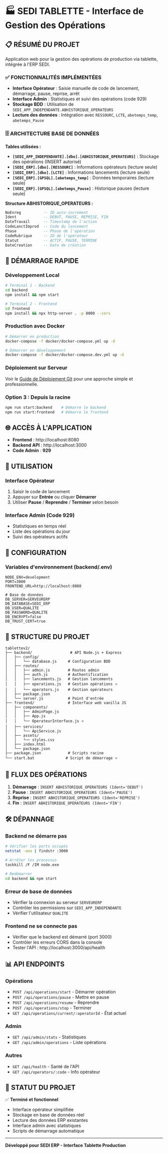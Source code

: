 # 🏭 SEDI TABLETTE - Interface de Gestion des Opérations

## 📋 **RÉSUMÉ DU PROJET**

Application web pour la gestion des opérations de production via tablette, intégrée à l'ERP SEDI.

### ✅ **FONCTIONNALITÉS IMPLÉMENTÉES**

- **Interface Opérateur** : Saisie manuelle de code de lancement, démarrage, pause, reprise, arrêt
- **Interface Admin** : Statistiques et suivi des opérations (code 929)
- **Stockage BDD** : Utilisation de `SEDI_APP_INDEPENDANTE.ABHISTORIQUE_OPERATEURS`
- **Lecture des données** : Intégration avec `RESSOURC`, `LCTE`, `abetemps_temp`, `abetemps_Pause`

### 🗄️ **ARCHITECTURE BASE DE DONNÉES**

**Tables utilisées :**
- **`[SEDI_APP_INDEPENDANTE].[dbo].[ABHISTORIQUE_OPERATEURS]`** : Stockage des opérations (INSERT autorisé)
- **`[SEDI_ERP].[dbo].[RESSOURC]`** : Informations opérateurs (lecture seule)
- **`[SEDI_ERP].[dbo].[LCTE]`** : Informations lancements (lecture seule)
- **`[SEDI_ERP].[GPSQL].[abetemps_temp]`** : Données temporaires (lecture seule)
- **`[SEDI_ERP].[GPSQL].[abetemps_Pause]`** : Historique pauses (lecture seule)

**Structure ABHISTORIQUE_OPERATEURS :**
```sql
NoEnreg          -- ID auto-increment
Ident            -- DEBUT, PAUSE, REPRISE, FIN
DateTravail      -- Timestamp de l'action
CodeLanctImprod  -- Code du lancement
Phase            -- Phase de l'opération
CodeRubrique     -- ID de l'opérateur
Statut           -- ACTIF, PAUSE, TERMINE
DateCreation     -- Date de création
```

## 🚀 **DÉMARRAGE RAPIDE**

### **Développement Local**
```bash
# Terminal 1 - Backend
cd backend
npm install && npm start

# Terminal 2 - Frontend  
cd frontend
npm install && npx http-server . -p 8080 --cors
```

### **Production avec Docker**
```bash
# Démarrer en production
docker-compose -f docker/docker-compose.yml up -d

# Démarrer en développement
docker-compose -f docker/docker-compose.dev.yml up -d
```

### **Déploiement sur Serveur**
Voir le [Guide de Déploiement Git](docs/GIT_DEPLOYMENT.md) pour une approche simple et professionnelle.

### **Option 3 : Depuis la racine**
```bash
npm run start:backend    # Démarre le backend
npm run start:frontend   # Démarre le frontend
```

## 🌐 **ACCÈS À L'APPLICATION**

- **Frontend** : http://localhost:8080
- **Backend API** : http://localhost:3000
- **Code Admin** : **929**

## 📱 **UTILISATION**

### **Interface Opérateur**
1. Saisir le code de lancement
2. Appuyer sur **Entrée** ou cliquer **Démarrer**
3. Utiliser **Pause** / **Reprendre** / **Terminer** selon besoin

### **Interface Admin (Code 929)**
- Statistiques en temps réel
- Liste des opérations du jour
- Suivi des opérateurs actifs

## 🔧 **CONFIGURATION**

### **Variables d'environnement (backend/.env)**
```env
NODE_ENV=development
PORT=3000
FRONTEND_URL=http://localhost:8080

# Base de données
DB_SERVER=SERVEURERP
DB_DATABASE=SEDI_ERP
DB_USER=QUALITE
DB_PASSWORD=QUALITE
DB_ENCRYPT=false
DB_TRUST_CERT=true
```

## 📁 **STRUCTURE DU PROJET**

```
tablettev2/
├── backend/                 # API Node.js + Express
│   ├── config/
│   │   └── database.js     # Configuration BDD
│   ├── routes/
│   │   ├── admin.js        # Routes admin
│   │   ├── auth.js         # Authentification
│   │   ├── lancements.js   # Gestion lancements
│   │   ├── operations.js   # Gestion opérations ⭐
│   │   └── operators.js    # Gestion opérateurs
│   ├── package.json
│   └── server.js           # Point d'entrée
├── frontend/               # Interface web vanilla JS
│   ├── components/
│   │   ├── AdminPage.js
│   │   ├── App.js
│   │   └── OperateurInterface.js ⭐
│   ├── services/
│   │   └── ApiService.js
│   ├── assets/
│   │   └── styles.css
│   ├── index.html
│   └── package.json
├── package.json            # Scripts racine
└── start.bat              # Script de démarrage ⭐
```

## 🔄 **FLUX DES OPÉRATIONS**

1. **Démarrage** : `INSERT ABHISTORIQUE_OPERATEURS (Ident='DEBUT')`
2. **Pause** : `INSERT ABHISTORIQUE_OPERATEURS (Ident='PAUSE')`
3. **Reprise** : `INSERT ABHISTORIQUE_OPERATEURS (Ident='REPRISE')`
4. **Fin** : `INSERT ABHISTORIQUE_OPERATEURS (Ident='FIN')`

## 🛠️ **DÉPANNAGE**

### **Backend ne démarre pas**
```bash
# Vérifier les ports occupés
netstat -ano | findstr :3000

# Arrêter les processus
taskkill /F /IM node.exe

# Redémarrer
cd backend && npm start
```

### **Erreur de base de données**
- Vérifier la connexion au serveur `SERVEURERP`
- Contrôler les permissions sur `SEDI_APP_INDEPENDANTE`
- Vérifier l'utilisateur `QUALITE`

### **Frontend ne se connecte pas**
- Vérifier que le backend est démarré (port 3000)
- Contrôler les erreurs CORS dans la console
- Tester l'API : http://localhost:3000/api/health

## 📊 **API ENDPOINTS**

### **Opérations**
- `POST /api/operations/start` - Démarrer opération
- `POST /api/operations/pause` - Mettre en pause
- `POST /api/operations/resume` - Reprendre
- `POST /api/operations/stop` - Terminer
- `GET /api/operations/current/:operatorId` - État actuel

### **Admin**
- `GET /api/admin/stats` - Statistiques
- `GET /api/admin/operations` - Liste opérations

### **Autres**
- `GET /api/health` - Santé de l'API
- `GET /api/operators/:code` - Info opérateur

## 🎯 **STATUT DU PROJET**

✅ **Terminé et fonctionnel**
- Interface opérateur simplifiée
- Stockage en base de données réel
- Lecture des données ERP existantes
- Interface admin avec statistiques
- Scripts de démarrage automatique

---

**Développé pour SEDI ERP - Interface Tablette Production**


















